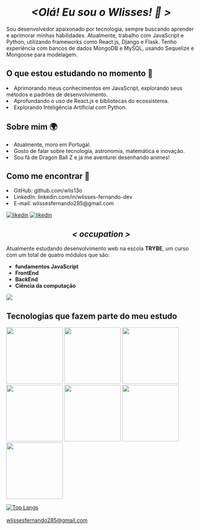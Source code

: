 <h1 align= "center"><em>&lt;Olá! Eu sou o Wlisses! 👋 &gt;</em></h1>
<div>
  <p>Sou desenvolvedor apaixonado por tecnologia, sempre buscando aprender e aprimorar minhas habilidades. Atualmente, trabalho com JavaScript e Python, utilizando frameworks como React.js, Django e Flask. Tenho experiência com bancos de dados MongoDB e MySQL, usando Sequelize e Mongoose para modelagem.</p>

  <h2>O que estou estudando no momento 📖</h2>
  <li>Aprimorando meus conhecimentos em JavaScript, explorando seus métodos e padrões de desenvolvimento.</li>
  <li>Aprofundando o uso de React.js e bibliotecas do ecossistema.</li>
  <li>Explorando Inteligência Artificial com Python.</li>

  <h2>Sobre mim 🌍</h2>
  <li>Atualmente, moro em Portugal.</li>
  <li>Gosto de falar sobre tecnologia, astronomia, matemática e inovação.</li>
  <li>Sou fã de Dragon Ball Z e já me aventurei desenhando animes!</li>

  <h2>Como me encontrar 💬</h2>
   <li>GitHub: github.com/wlis13o</li>
   <li>LinkedIn: linkedin.com/in/wlisses-fernando-dev</li>
   <li>E-mail: wlissesfernando285@gmail.com</li>
  
  [![likedin](https://img.shields.io/badge/Instagram-E4405F?style=for-the-badge&logo=instagram&logoColor=white)](https://www.instagram.com/wlissesfernando285/)
  [![likedin](https://img.shields.io/badge/LinkedIn-0077B5?style=for-the-badge&logo=linkedin&logoColor=white)](https://linkedin.com/in/wlisses-fernando-6ba6a023a)
  
  <h2 align = "center"><em>&lt; occupation &gt;</em></h2>
  <p>Atualmente estudando desenvolvimento web na escola <strong>TRYBE</strong>, um curso com um total de quatro         módulos que são:</p>
  <ul>
    <li><strong>fundamentos JavaScript</strong></li>
    <li><strong>FrontEnd</strong></li>
    <li><strong>BackEnd</strong></li>
    <li><strong>Ciência da computação</strong></li>
  <ul/>
</div>
    
![](https://github-readme-stats.vercel.app/api?username=wlis13&show_icons=true&theme=tokyonight)
    
<h2>Tecnologias que fazem parte do meu estudo</h2>

<img style="width: 150px" src="https://img.shields.io/badge/JavaScript-F7DF1E?style=for-the-badge&logo=javascript&logoColor=black"/>
<img style="width: 150px" src="https://img.shields.io/badge/HTML5-E34F26?style=for-the-badge&logo=html5&logoColor=white"/>
<img style="width: 150px" src="https://img.shields.io/badge/CSS3-1572B6?style=for-the-badge&logo=css3&logoColor=white"/>
<img style="width: 150px" src="https://img.shields.io/badge/React-20232A?style=for-the-badge&logo=react&logoColor=61DAFB"/>
<img style="width: 150px" src="https://img.shields.io/badge/Redux-593D88?style=for-the-badge&logo=redux&logoColor=white"/>
<img style="width: 150px" src="https://img.shields.io/badge/Jest-323330?style=for-the-badge&logo=Jest&logoColor=white"/>
<img style="width: 150px" src="https://img.shields.io/badge/MySQL-00000F?style=for-the-badge&logo=mysql&logoColor=white"/>

                 
[![Top Langs](https://github-readme-stats.vercel.app/api/top-langs/?username=wlis13&langs_count=7)](https://github.com/wlis13/github-readme-stats)<br><br>
  <a>wlissesfernando285@gmail.com</a>
